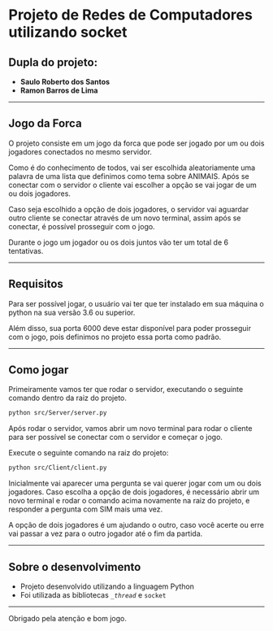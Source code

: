 
# Projeto de Redes de Computadores utilizando socket

## Dupla do projeto:

- **Saulo Roberto dos Santos**
- **Ramon Barros de Lima**
----
## Jogo da Forca

O projeto consiste em um jogo da forca que pode ser jogado por um ou dois jogadores conectados no mesmo servidor.

Como é do conhecimento de todos, vai ser escolhida aleatoriamente uma palavra de uma lista que definimos como tema sobre ANIMAIS. Após se conectar com o servidor o cliente vai escolher a opção se vai jogar de um ou dois jogadores.

Caso seja escolhido a opção de dois jogadores, o servidor vai aguardar outro cliente se conectar através de um novo terminal, assim após se conectar, é possível prosseguir com o jogo.

Durante o jogo um jogador ou os dois juntos vão ter um total de 6 tentativas.


---

## Requisitos

Para ser possível jogar, o usuário vai ter que ter instalado em sua máquina o python na sua versão 3.6 ou superior.

Além disso, sua porta 6000 deve estar disponível para poder prosseguir com o jogo, pois definimos no projeto essa porta como padrão.

---
## Como jogar

Primeiramente vamos ter que rodar o servidor, executando o seguinte comando dentro da raiz do projeto.

```bash
python src/Server/server.py
```

Após rodar o servidor, vamos abrir um novo terminal para rodar o cliente para ser possível se conectar com o servidor e começar o jogo.

Execute o seguinte comando na raiz do projeto:

```bash
python src/Client/client.py
```

Inicialmente vai aparecer uma pergunta se vai querer jogar com um ou dois jogadores. Caso escolha a opção de dois jogadores, é necessário abrir um novo terminal e rodar o comando acima novamente na raiz do projeto,  e responder a pergunta com SIM mais uma vez.

A opção de dois jogadores é um ajudando o outro, caso você acerte ou erre vai passar a vez para o outro jogador até o fim da partida.

---

## Sobre o desenvolvimento

- Projeto desenvolvido utilizando a linguagem Python
- Foi utilizada as bibliotecas  <code>__thread_</code> e <code>socket</code>

---

Obrigado pela atenção e bom jogo.

